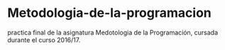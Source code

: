 # Metodologia-de-la-programacion
practica final de la asignatura Medotologia de la Programación, cursada durante el curso 2016/17.

